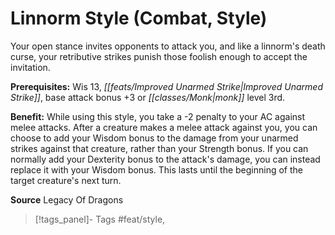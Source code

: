 ﻿---
cssclass: [feats]

---
# Linnorm Style (Combat, Style)

Your open stance invites opponents to attack you, and like a linnorm's death curse, your retributive strikes punish those foolish enough to accept the invitation.

**Prerequisites:** Wis 13, _[[feats/Improved Unarmed Strike|Improved Unarmed Strike]]_, base attack bonus +3 or _[[classes/Monk|monk]]_ level 3rd.

**Benefit:** While using this style, you take a -2 penalty to your AC against melee attacks. After a creature makes a melee attack against you, you can choose to add your Wisdom bonus to the damage from your unarmed strikes against that creature, rather than your Strength bonus. If you can normally add your Dexterity bonus to the attack's damage, you can instead replace it with your Wisdom bonus. This lasts until the beginning of the target creature's next turn.

**Source** Legacy Of Dragons
>[!tags_panel]- Tags
> #feat/style, 